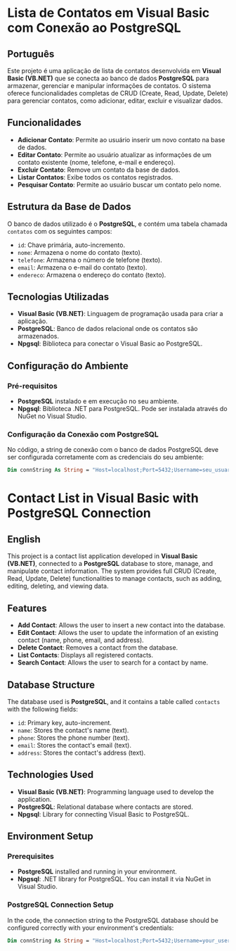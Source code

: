 # Lista de Contatos em Visual Basic com Conexão ao PostgreSQL

## Português

Este projeto é uma aplicação de lista de contatos desenvolvida em **Visual Basic (VB.NET)** que se conecta ao banco de dados **PostgreSQL** para armazenar, gerenciar e manipular informações de contatos. O sistema oferece funcionalidades completas de CRUD (Create, Read, Update, Delete) para gerenciar contatos, como adicionar, editar, excluir e visualizar dados.

## Funcionalidades

- **Adicionar Contato**: Permite ao usuário inserir um novo contato na base de dados.
- **Editar Contato**: Permite ao usuário atualizar as informações de um contato existente (nome, telefone, e-mail e endereço).
- **Excluir Contato**: Remove um contato da base de dados.
- **Listar Contatos**: Exibe todos os contatos registrados.
- **Pesquisar Contato**: Permite ao usuário buscar um contato pelo nome.

## Estrutura da Base de Dados

O banco de dados utilizado é o **PostgreSQL**, e contém uma tabela chamada `contatos` com os seguintes campos:

- `id`: Chave primária, auto-incremento.
- `nome`: Armazena o nome do contato (texto).
- `telefone`: Armazena o número de telefone (texto).
- `email`: Armazena o e-mail do contato (texto).
- `endereco`: Armazena o endereço do contato (texto).

## Tecnologias Utilizadas

- **Visual Basic (VB.NET)**: Linguagem de programação usada para criar a aplicação.
- **PostgreSQL**: Banco de dados relacional onde os contatos são armazenados.
- **Npgsql**: Biblioteca para conectar o Visual Basic ao PostgreSQL.

## Configuração do Ambiente

### Pré-requisitos

- **PostgreSQL** instalado e em execução no seu ambiente.
- **Npgsql**: Biblioteca .NET para PostgreSQL. Pode ser instalada através do NuGet no Visual Studio.

### Configuração da Conexão com PostgreSQL

No código, a string de conexão com o banco de dados PostgreSQL deve ser configurada corretamente com as credenciais do seu ambiente:

```vb
Dim connString As String = "Host=localhost;Port=5432;Username=seu_usuario;Password=sua_senha;Database=contatosdb"
```

# Contact List in Visual Basic with PostgreSQL Connection

## English

This project is a contact list application developed in **Visual Basic (VB.NET)**, connected to a **PostgreSQL** database to store, manage, and manipulate contact information. The system provides full CRUD (Create, Read, Update, Delete) functionalities to manage contacts, such as adding, editing, deleting, and viewing data.

## Features

- **Add Contact**: Allows the user to insert a new contact into the database.
- **Edit Contact**: Allows the user to update the information of an existing contact (name, phone, email, and address).
- **Delete Contact**: Removes a contact from the database.
- **List Contacts**: Displays all registered contacts.
- **Search Contact**: Allows the user to search for a contact by name.

## Database Structure

The database used is **PostgreSQL**, and it contains a table called `contacts` with the following fields:

- `id`: Primary key, auto-increment.
- `name`: Stores the contact's name (text).
- `phone`: Stores the phone number (text).
- `email`: Stores the contact's email (text).
- `address`: Stores the contact's address (text).

## Technologies Used

- **Visual Basic (VB.NET)**: Programming language used to develop the application.
- **PostgreSQL**: Relational database where contacts are stored.
- **Npgsql**: Library for connecting Visual Basic to PostgreSQL.

## Environment Setup

### Prerequisites

- **PostgreSQL** installed and running in your environment.
- **Npgsql**: .NET library for PostgreSQL. You can install it via NuGet in Visual Studio.

### PostgreSQL Connection Setup

In the code, the connection string to the PostgreSQL database should be configured correctly with your environment's credentials:

```vb
Dim connString As String = "Host=localhost;Port=5432;Username=your_username;Password=your_password;Database=contactsdb"
```
